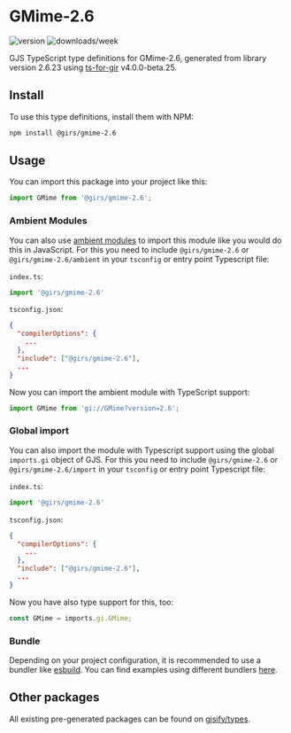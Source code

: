 
# GMime-2.6

![version](https://img.shields.io/npm/v/@girs/gmime-2.6)
![downloads/week](https://img.shields.io/npm/dw/@girs/gmime-2.6)


GJS TypeScript type definitions for GMime-2.6, generated from library version 2.6.23 using [ts-for-gir](https://github.com/gjsify/ts-for-gir) v4.0.0-beta.25.


## Install

To use this type definitions, install them with NPM:
```bash
npm install @girs/gmime-2.6
```

## Usage

You can import this package into your project like this:
```ts
import GMime from '@girs/gmime-2.6';
```

### Ambient Modules

You can also use [ambient modules](https://github.com/gjsify/ts-for-gir/tree/main/packages/cli#ambient-modules) to import this module like you would do this in JavaScript.
For this you need to include `@girs/gmime-2.6` or `@girs/gmime-2.6/ambient` in your `tsconfig` or entry point Typescript file:

`index.ts`:
```ts
import '@girs/gmime-2.6'
```

`tsconfig.json`:
```json
{
  "compilerOptions": {
    ...
  },
  "include": ["@girs/gmime-2.6"],
  ...
}
```

Now you can import the ambient module with TypeScript support: 

```ts
import GMime from 'gi://GMime?version=2.6';
```

### Global import

You can also import the module with Typescript support using the global `imports.gi` object of GJS.
For this you need to include `@girs/gmime-2.6` or `@girs/gmime-2.6/import` in your `tsconfig` or entry point Typescript file:

`index.ts`:
```ts
import '@girs/gmime-2.6'
```

`tsconfig.json`:
```json
{
  "compilerOptions": {
    ...
  },
  "include": ["@girs/gmime-2.6"],
  ...
}
```

Now you have also type support for this, too:

```ts
const GMime = imports.gi.GMime;
```

### Bundle

Depending on your project configuration, it is recommended to use a bundler like [esbuild](https://esbuild.github.io/). You can find examples using different bundlers [here](https://github.com/gjsify/ts-for-gir/tree/main/examples).

## Other packages

All existing pre-generated packages can be found on [gjsify/types](https://github.com/gjsify/types).

